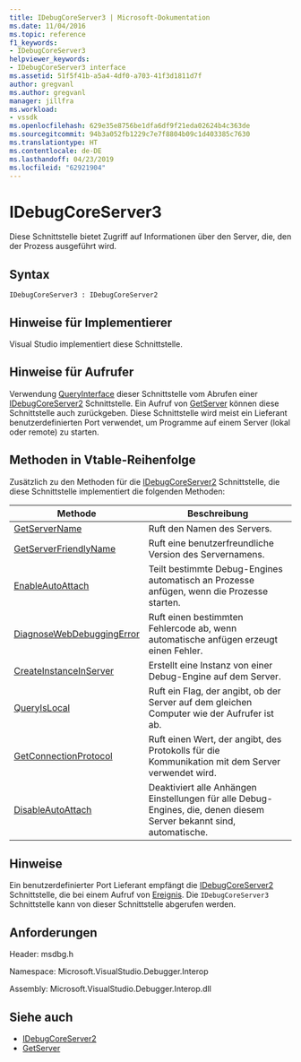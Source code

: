 ```yaml
---
title: IDebugCoreServer3 | Microsoft-Dokumentation
ms.date: 11/04/2016
ms.topic: reference
f1_keywords:
- IDebugCoreServer3
helpviewer_keywords:
- IDebugCoreServer3 interface
ms.assetid: 51f5f41b-a5a4-4df0-a703-41f3d1811d7f
author: gregvanl
ms.author: gregvanl
manager: jillfra
ms.workload:
- vssdk
ms.openlocfilehash: 629e35e8756be1dfa6df9f21eda02624b4c363de
ms.sourcegitcommit: 94b3a052fb1229c7e7f8804b09c1d403385c7630
ms.translationtype: HT
ms.contentlocale: de-DE
ms.lasthandoff: 04/23/2019
ms.locfileid: "62921904"
---
```

# <a name="idebugcoreserver3"></a>IDebugCoreServer3
Diese Schnittstelle bietet Zugriff auf Informationen über den Server, die, den der Prozess ausgeführt wird.

## <a name="syntax"></a>Syntax

```
IDebugCoreServer3 : IDebugCoreServer2
```

## <a name="notes-for-implementers"></a>Hinweise für Implementierer
 Visual Studio implementiert diese Schnittstelle.

## <a name="notes-for-callers"></a>Hinweise für Aufrufer
 Verwendung [QueryInterface](/cpp/atl/queryinterface) dieser Schnittstelle vom Abrufen einer [IDebugCoreServer2](../../../extensibility/debugger/reference/idebugcoreserver2.md) Schnittstelle. Ein Aufruf von [GetServer](../../../extensibility/debugger/reference/idebugdefaultport2-getserver.md) können diese Schnittstelle auch zurückgeben. Diese Schnittstelle wird meist ein Lieferant benutzerdefinierten Port verwendet, um Programme auf einem Server (lokal oder remote) zu starten.

## <a name="methods-in-vtable-order"></a>Methoden in Vtable-Reihenfolge
 Zusätzlich zu den Methoden für die [IDebugCoreServer2](../../../extensibility/debugger/reference/idebugcoreserver2.md) Schnittstelle, die diese Schnittstelle implementiert die folgenden Methoden:

|Methode|Beschreibung|
|------------|-----------------|
|[GetServerName](../../../extensibility/debugger/reference/idebugcoreserver3-getservername.md)|Ruft den Namen des Servers.|
|[GetServerFriendlyName](../../../extensibility/debugger/reference/idebugcoreserver3-getserverfriendlyname.md)|Ruft eine benutzerfreundliche Version des Servernamens.|
|[EnableAutoAttach](../../../extensibility/debugger/reference/idebugcoreserver3-enableautoattach.md)|Teilt bestimmte Debug-Engines automatisch an Prozesse anfügen, wenn die Prozesse starten.|
|[DiagnoseWebDebuggingError](../../../extensibility/debugger/reference/idebugcoreserver3-diagnosewebdebuggingerror.md)|Ruft einen bestimmten Fehlercode ab, wenn automatische anfügen erzeugt einen Fehler.|
|[CreateInstanceInServer](../../../extensibility/debugger/reference/idebugcoreserver3-createinstanceinserver.md)|Erstellt eine Instanz von einer Debug-Engine auf dem Server.|
|[QueryIsLocal](../../../extensibility/debugger/reference/idebugcoreserver3-queryislocal.md)|Ruft ein Flag, der angibt, ob der Server auf dem gleichen Computer wie der Aufrufer ist ab.|
|[GetConnectionProtocol](../../../extensibility/debugger/reference/idebugcoreserver3-getconnectionprotocol.md)|Ruft einen Wert, der angibt, des Protokolls für die Kommunikation mit dem Server verwendet wird.|
|[DisableAutoAttach](../../../extensibility/debugger/reference/idebugcoreserver3-disableautoattach.md)|Deaktiviert alle Anhängen Einstellungen für alle Debug-Engines, die, denen diesem Server bekannt sind, automatische.|

## <a name="remarks"></a>Hinweise
 Ein benutzerdefinierter Port Lieferant empfängt die [IDebugCoreServer2](../../../extensibility/debugger/reference/idebugcoreserver2.md) Schnittstelle, die bei einem Aufruf von [Ereignis](../../../extensibility/debugger/reference/idebugportevents2-event.md). Die `IDebugCoreServer3` Schnittstelle kann von dieser Schnittstelle abgerufen werden.

## <a name="requirements"></a>Anforderungen
 Header: msdbg.h

 Namespace: Microsoft.VisualStudio.Debugger.Interop

 Assembly: Microsoft.VisualStudio.Debugger.Interop.dll

## <a name="see-also"></a>Siehe auch
- [IDebugCoreServer2](../../../extensibility/debugger/reference/idebugcoreserver2.md)
- [GetServer](../../../extensibility/debugger/reference/idebugdefaultport2-getserver.md)